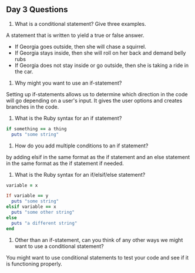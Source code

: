 ## Day 3 Questions

1. What is a conditional statement? Give three examples.

A statement that is written to yield a true or false answer.
- If Georgia goes outside, then she will chase a squirrel.
- If Georgia stays inside, then she will roll on her back and demand belly rubs
- If Georgia does not stay inside or go outside, then she is taking a ride in the car.

1. Why might you want to use an if-statement?

Setting up if-statements allows us to determine which direction in the code will go depending on a user's input. It gives the user options and creates branches in the code.

1. What is the Ruby syntax for an if statement?

```ruby
if something == a thing
  puts "some string"
```  

1. How do you add multiple conditions to an if statement?

by adding elsif in the same format as the if statement and an else statement in the same format as the if statement if needed.

1. What is the Ruby syntax for an if/elsif/else statement?

```ruby
variable = x

If variable == y
  puts "some string"
elsif variable == x
  puts "some other string"
else
  puts "a different string"
end  
```

1. Other than an if-statement, can you think of any other ways we might want to use a conditional statement?

You might want to use conditional statements to test your code and see if it is functioning properly. 
